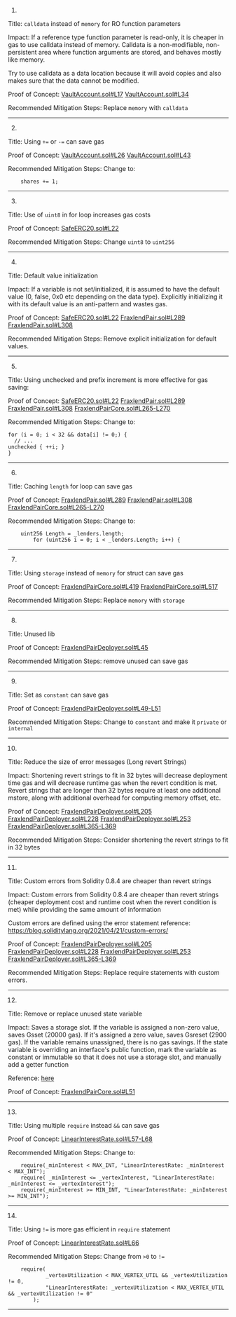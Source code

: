 1.
Title: `calldata` instead of `memory` for RO function parameters

Impact:
If a reference type function parameter is read-only, it is cheaper in gas to use calldata instead of memory. Calldata is a non-modifiable, non-persistent area where function arguments are stored, and behaves mostly like memory.

Try to use calldata as a data location because it will avoid copies and also makes sure that the data cannot be modified.

Proof of Concept:
[VaultAccount.sol#L17](https://github.com/code-423n4/2022-08-frax/blob/main/src/contracts/libraries/VaultAccount.sol#L17)
[VaultAccount.sol#L34](https://github.com/code-423n4/2022-08-frax/blob/main/src/contracts/libraries/VaultAccount.sol#L34)

Recommended Mitigation Steps:
Replace `memory` with `calldata`
________________________________________________________________________

2.
Title: Using `+=` or `-=` can save gas

Proof of Concept:
[VaultAccount.sol#L26](https://github.com/code-423n4/2022-08-frax/blob/main/src/contracts/libraries/VaultAccount.sol#L26)
[VaultAccount.sol#L43](https://github.com/code-423n4/2022-08-frax/blob/main/src/contracts/libraries/VaultAccount.sol#L43)

Recommended Mitigation Steps:
Change to:

```
    shares += 1;
```
________________________________________________________________________

3.
Title: Use of `uint8` in for loop increases gas costs

Proof of Concept:
[SafeERC20.sol#L22](https://github.com/code-423n4/2022-08-frax/blob/main/src/contracts/libraries/SafeERC20.sol#L22)

Recommended Mitigation Steps:
Change `uint8` to `uint256`
________________________________________________________________________

4.
Title: Default value initialization

Impact:
If a variable is not set/initialized, it is assumed to have the default value (0, false, 0x0 etc depending on the data type). Explicitly initializing it with its default value is an anti-pattern and wastes gas.

Proof of Concept:
[SafeERC20.sol#L22](https://github.com/code-423n4/2022-08-frax/blob/main/src/contracts/libraries/SafeERC20.sol#L22)
[FraxlendPair.sol#L289](https://github.com/code-423n4/2022-08-frax/blob/main/src/contracts/FraxlendPair.sol#L289)
[FraxlendPair.sol#L308](https://github.com/code-423n4/2022-08-frax/blob/main/src/contracts/FraxlendPair.sol#L308)

Recommended Mitigation Steps:
Remove explicit initialization for default values.
________________________________________________________________________

5.
Title: Using unchecked and prefix increment is more effective for gas saving:

Proof of Concept:
[SafeERC20.sol#L22](https://github.com/code-423n4/2022-08-frax/blob/main/src/contracts/libraries/SafeERC20.sol#L22)
[FraxlendPair.sol#L289](https://github.com/code-423n4/2022-08-frax/blob/main/src/contracts/FraxlendPair.sol#L289)
[FraxlendPair.sol#L308](https://github.com/code-423n4/2022-08-frax/blob/main/src/contracts/FraxlendPair.sol#L308)
[FraxlendPairCore.sol#L265-L270](https://github.com/code-423n4/2022-08-frax/blob/main/src/contracts/FraxlendPairCore.sol#L265-L270)

Recommended Mitigation Steps:
Change to:

```
for (i = 0; i < 32 && data[i] != 0;) {
  // ...
unchecked { ++i; }
}
```
________________________________________________________________________

6.
Title: Caching `length` for loop can save gas

Proof of Concept:
[FraxlendPair.sol#L289](https://github.com/code-423n4/2022-08-frax/blob/main/src/contracts/FraxlendPair.sol#L289)
[FraxlendPair.sol#L308](https://github.com/code-423n4/2022-08-frax/blob/main/src/contracts/FraxlendPair.sol#L308)
[FraxlendPairCore.sol#L265-L270](https://github.com/code-423n4/2022-08-frax/blob/main/src/contracts/FraxlendPairCore.sol#L265-L270)

Recommended Mitigation Steps:
Change to:

```   
	uint256 Length = _lenders.length;
        for (uint256 i = 0; i < _lenders.Length; i++) {
```
________________________________________________________________________

7.
Title: Using `storage` instead of `memory` for struct can save gas

Proof of Concept:
[FraxlendPairCore.sol#L419](https://github.com/code-423n4/2022-08-frax/blob/main/src/contracts/FraxlendPairCore.sol#L419)
[FraxlendPairCore.sol#L517](https://github.com/code-423n4/2022-08-frax/blob/main/src/contracts/FraxlendPairCore.sol#L517)

Recommended Mitigation Steps:
Replace `memory` with `storage`
________________________________________________________________________

8.
Title: Unused lib

Proof of Concept:
[FraxlendPairDeployer.sol#L45](https://github.com/code-423n4/2022-08-frax/blob/main/src/contracts/FraxlendPairDeployer.sol#L45)

Recommended Mitigation Steps:
remove unused can save gas
________________________________________________________________________

9.
Title: Set as `constant` can save gas

Proof of Concept:
[FraxlendPairDeployer.sol#L49-L51](https://github.com/code-423n4/2022-08-frax/blob/main/src/contracts/FraxlendPairDeployer.sol#L49-L51)

Recommended Mitigation Steps:
Change to `constant` and make it `private` or `internal`
________________________________________________________________________

10.
Title: Reduce the size of error messages (Long revert Strings)

Impact:
Shortening revert strings to fit in 32 bytes will decrease deployment time gas and will decrease runtime gas when the revert condition is met.
Revert strings that are longer than 32 bytes require at least one additional mstore, along with additional overhead for computing memory offset, etc.

Proof of Concept:
[FraxlendPairDeployer.sol#L205](https://github.com/code-423n4/2022-08-frax/blob/main/src/contracts/FraxlendPairDeployer.sol#L205)
[FraxlendPairDeployer.sol#L228](https://github.com/code-423n4/2022-08-frax/blob/main/src/contracts/FraxlendPairDeployer.sol#L228)
[FraxlendPairDeployer.sol#L253](https://github.com/code-423n4/2022-08-frax/blob/main/src/contracts/FraxlendPairDeployer.sol#L253)
[FraxlendPairDeployer.sol#L365-L369](https://github.com/code-423n4/2022-08-frax/blob/main/src/contracts/FraxlendPairDeployer.sol#L365-L369)

Recommended Mitigation Steps:
Consider shortening the revert strings to fit in 32 bytes
________________________________________________________________________

11.
Title: Custom errors from Solidity 0.8.4 are cheaper than revert strings

Impact:
Custom errors from Solidity 0.8.4 are cheaper than revert strings (cheaper deployment cost and runtime cost when the revert condition is met) while providing the same amount of information

Custom errors are defined using the error statement
reference: https://blog.soliditylang.org/2021/04/21/custom-errors/

Proof of Concept:
[FraxlendPairDeployer.sol#L205](https://github.com/code-423n4/2022-08-frax/blob/main/src/contracts/FraxlendPairDeployer.sol#L205)
[FraxlendPairDeployer.sol#L228](https://github.com/code-423n4/2022-08-frax/blob/main/src/contracts/FraxlendPairDeployer.sol#L228)
[FraxlendPairDeployer.sol#L253](https://github.com/code-423n4/2022-08-frax/blob/main/src/contracts/FraxlendPairDeployer.sol#L253)
[FraxlendPairDeployer.sol#L365-L369](https://github.com/code-423n4/2022-08-frax/blob/main/src/contracts/FraxlendPairDeployer.sol#L365-L369)

Recommended Mitigation Steps:
Replace require statements with custom errors.
________________________________________________________________________

12.
Title: Remove or replace unused state variable

Impact:
Saves a storage slot. If the variable is assigned a non-zero value, saves Gsset (20000 gas). If it's assigned a zero value, saves Gsreset (2900 gas). If the variable remains unassigned, there is no gas savings. If the state variable is overriding an interface's public function, mark the variable as constant or immutable so that it does not use a storage slot, and manually add a getter function

Reference: [here](https://github.com/code-423n4/2022-05-alchemix-findings/issues/28)

Proof of Concept:
[FraxlendPairCore.sol#L51](https://github.com/code-423n4/2022-08-frax/blob/main/src/contracts/FraxlendPairCore.sol#L51)
________________________________________________________________________

13.
Title: Using multiple `require` instead `&&` can save gas

Proof of Concept:
[LinearInterestRate.sol#L57-L68](https://github.com/code-423n4/2022-08-frax/blob/main/src/contracts/LinearInterestRate.sol#L57-L68)

Recommended Mitigation Steps:
Change to:

```
	require(_minInterest < MAX_INT, "LinearInterestRate: _minInterest < MAX_INT");
	require( _minInterest <= _vertexInterest, "LinearInterestRate: _minInterest <= _vertexInterest");
 	require(_minInterest >= MIN_INT, "LinearInterestRate: _minInterest >= MIN_INT");
```
________________________________________________________________________

14.
Title: Using `!=` is more gas efficient in `require` statement

Proof of Concept:
[LinearInterestRate.sol#L66](https://github.com/code-423n4/2022-08-frax/blob/main/src/contracts/LinearInterestRate.sol#L66)

Recommended Mitigation Steps:
Change from `>0` to `!=`

```
	require(
            _vertexUtilization < MAX_VERTEX_UTIL && _vertexUtilization != 0,
            "LinearInterestRate: _vertexUtilization < MAX_VERTEX_UTIL && _vertexUtilization != 0"
        );
```
________________________________________________________________________